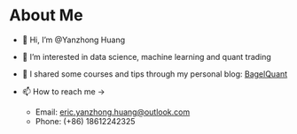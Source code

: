 # About Me
- 👋 Hi, I’m @Yanzhong Huang
- 👀 I’m interested in data science, machine learning and quant trading
- 🐶 I shared some courses and tips through my personal blog: [BagelQuant](https://bagelquant.notion.site)

- 📫 How to reach me -> 
  - Email: eric.yanzhong.huang@outlook.com
  - Phone: (+86) 18612242325

<!---
Yanzhong-Hub/Yanzhong-Hub is a ✨ special ✨ repository because its `README.md` (this file) appears on your GitHub profile.
You can click the Preview link to take a look at your changes.
--->
